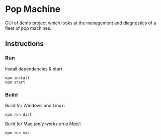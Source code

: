 # Pop Machine

GUI of demo project which looks at the management and diagnostics
of a fleet of pop machines.

## Instructions

### Run

Install dependencies & start

    npm install
    npm start

### Build

Build for Windows and Linux:

    npm run dist

Build for Mac *(only works on a Mac)*:

    npm run mac
